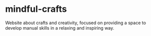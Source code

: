 # mindful-crafts
Website about crafts and creativity, focused on providing a space to develop manual skills in a relaxing and inspiring way.
